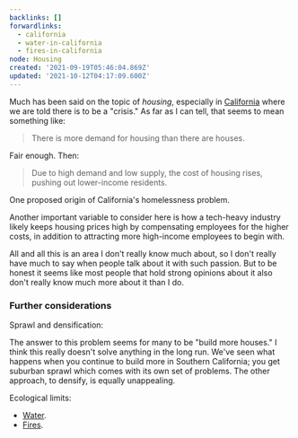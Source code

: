 ```yaml
---
backlinks: []
forwardlinks:
  - california
  - water-in-california
  - fires-in-california
node: Housing
created: '2021-09-19T05:46:04.869Z'
updated: '2021-10-12T04:17:09.600Z'
---
```

Much has been said on the topic of *housing*, especially in [California](california.md) where we are told there is to be a "crisis." As far as I can tell, that seems to mean something like:

> There is more demand for housing than there are houses.

Fair enough. Then:

> Due to high demand and low supply, the cost of housing rises, pushing out lower-income residents.

One proposed origin of California's homelessness problem. 

Another important variable to consider here is how a tech-heavy industry likely keeps housing prices high by compensating employees for the higher costs, in addition to attracting more high-income employees to begin with.

All and all this is an area I don't really know much about, so I don't really have much to say when people talk about it  with such passion. But to be honest it seems like most people that hold strong opinions about it also don't really  know much more about it than I do.   

### Further considerations

Sprawl and densification:

The answer to this problem seems for many to be "build more houses." I think this really doesn't solve anything in the long run. We've seen what happens when you continue to build more in Southern California; you get suburban sprawl which comes with its own set of problems. The other approach, to densify, is equally unappealing. 

Ecological limits:

- [Water](water-in-california.md).
- [Fires](fires-in-california.md). 

